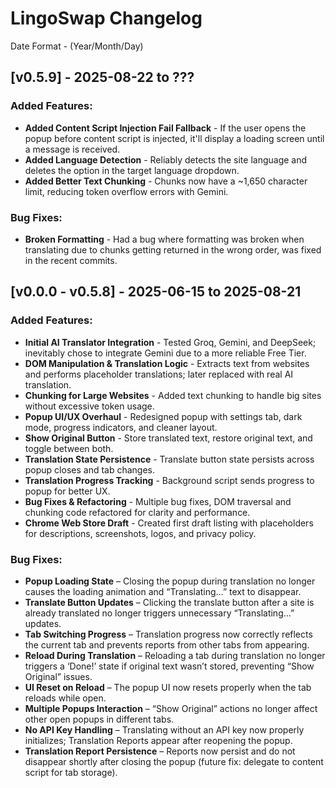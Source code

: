 # LingoSwap Changelog

Date Format - (Year/Month/Day)

## [v0.5.9] - 2025-08-22 to ???
### Added Features:
- **Added Content Script Injection Fail Fallback** - If the user opens the popup before content script is injected, it'll display a loading screen until a message is received.
- **Added Language Detection** - Reliably detects the site language and deletes the option in the target language dropdown.
- **Added Better Text Chunking** - Chunks now have a ~1,650 character limit, reducing token overflow errors with Gemini.

### Bug Fixes:
- **Broken Formatting** - Had a bug where formatting was broken when translating due to chunks getting returned in the wrong order, was fixed in the recent commits.

##

## [v0.0.0 - v0.5.8] - 2025-06-15 to 2025-08-21
### Added Features:
- **Initial AI Translator Integration** - Tested Groq, Gemini, and DeepSeek; inevitably chose to integrate Gemini due to a more reliable Free Tier.
- **DOM Manipulation & Translation Logic** - Extracts text from websites and performs placeholder translations; later replaced with real AI translation.
- **Chunking for Large Websites** - Added text chunking to handle big sites without excessive token usage.
- **Popup UI/UX Overhaul** - Redesigned popup with settings tab, dark mode, progress indicators, and cleaner layout.
- **Show Original Button** - Store translated text, restore original text, and toggle between both.
- **Translation State Persistence** - Translate button state persists across popup closes and tab changes.
- **Translation Progress Tracking** - Background script sends progress to popup for better UX.
- **Bug Fixes & Refactoring** - Multiple bug fixes, DOM traversal and chunking code refactored for clarity and performance.
- **Chrome Web Store Draft** - Created first draft listing with placeholders for descriptions, screenshots, logos, and privacy policy.

### Bug Fixes:
- **Popup Loading State** – Closing the popup during translation no longer causes the loading animation and “Translating…” text to disappear.
- **Translate Button Updates** – Clicking the translate button after a site is already translated no longer triggers unnecessary “Translating…” updates.
- **Tab Switching Progress** – Translation progress now correctly reflects the current tab and prevents reports from other tabs from appearing.
- **Reload During Translation** – Reloading a tab during translation no longer triggers a ‘Done!’ state if original text wasn’t stored, preventing “Show Original” issues.
- **UI Reset on Reload** – The popup UI now resets properly when the tab reloads while open.
- **Multiple Popups Interaction** – “Show Original” actions no longer affect other open popups in different tabs.
- **No API Key Handling** – Translating without an API key now properly initializes; Translation Reports appear after reopening the popup.
- **Translation Report Persistence** – Reports now persist and do not disappear shortly after closing the popup (future fix: delegate to content script for tab storage).